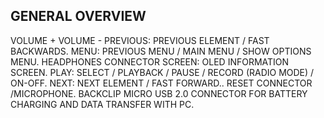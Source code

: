 ﻿## GENERAL OVERVIEW
VOLUME +
VOLUME -
PREVIOUS: PREVIOUS ELEMENT /
FAST BACKWARDS.
MENU: PREVIOUS MENU / MAIN
MENU / SHOW OPTIONS MENU.
HEADPHONES CONNECTOR
SCREEN: OLED INFORMATION
SCREEN.
PLAY: SELECT / PLAYBACK / PAUSE
/ RECORD (RADIO MODE) / ON-OFF.
NEXT: NEXT ELEMENT / FAST FORWARD..
RESET CONNECTOR /MICROPHONE.
BACKCLIP
MICRO USB 2.0 CONNECTOR FOR
BATTERY CHARGING AND DATA
TRANSFER WITH PC.
